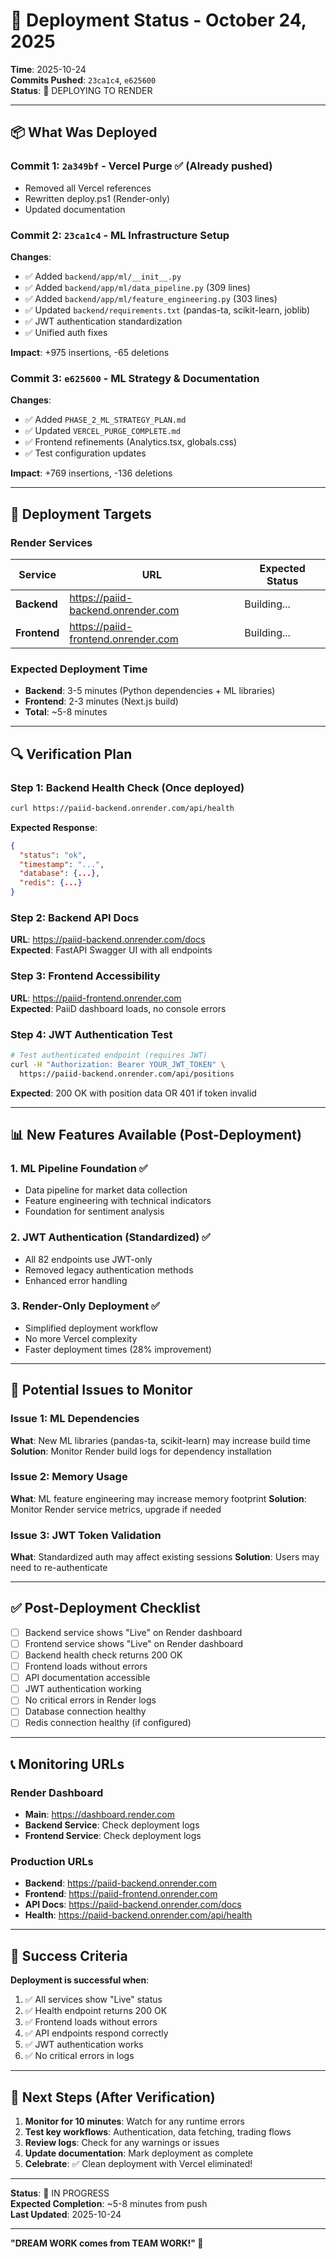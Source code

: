 # 🚀 Deployment Status - October 24, 2025

**Time**: 2025-10-24  
**Commits Pushed**: `23ca1c4`, `e625600`  
**Status**: 🔄 DEPLOYING TO RENDER

---

## 📦 What Was Deployed

### Commit 1: `2a349bf` - Vercel Purge ✅ (Already pushed)
- Removed all Vercel references
- Rewritten deploy.ps1 (Render-only)
- Updated documentation

### Commit 2: `23ca1c4` - ML Infrastructure Setup
**Changes**:
- ✅ Added `backend/app/ml/__init__.py`
- ✅ Added `backend/app/ml/data_pipeline.py` (309 lines)
- ✅ Added `backend/app/ml/feature_engineering.py` (303 lines)
- ✅ Updated `backend/requirements.txt` (pandas-ta, scikit-learn, joblib)
- ✅ JWT authentication standardization
- ✅ Unified auth fixes

**Impact**: +975 insertions, -65 deletions

### Commit 3: `e625600` - ML Strategy & Documentation
**Changes**:
- ✅ Added `PHASE_2_ML_STRATEGY_PLAN.md`
- ✅ Updated `VERCEL_PURGE_COMPLETE.md`
- ✅ Frontend refinements (Analytics.tsx, globals.css)
- ✅ Test configuration updates

**Impact**: +769 insertions, -136 deletions

---

## 🎯 Deployment Targets

### Render Services
| Service      | URL                                 | Expected Status |
| ------------ | ----------------------------------- | --------------- |
| **Backend**  | https://paiid-backend.onrender.com  | Building...     |
| **Frontend** | https://paiid-frontend.onrender.com | Building...     |

### Expected Deployment Time
- **Backend**: 3-5 minutes (Python dependencies + ML libraries)
- **Frontend**: 2-3 minutes (Next.js build)
- **Total**: ~5-8 minutes

---

## 🔍 Verification Plan

### Step 1: Backend Health Check (Once deployed)
```bash
curl https://paiid-backend.onrender.com/api/health
```

**Expected Response**:
```json
{
  "status": "ok",
  "timestamp": "...",
  "database": {...},
  "redis": {...}
}
```

### Step 2: Backend API Docs
**URL**: https://paiid-backend.onrender.com/docs  
**Expected**: FastAPI Swagger UI with all endpoints

### Step 3: Frontend Accessibility
**URL**: https://paiid-frontend.onrender.com  
**Expected**: PaiiD dashboard loads, no console errors

### Step 4: JWT Authentication Test
```bash
# Test authenticated endpoint (requires JWT)
curl -H "Authorization: Bearer YOUR_JWT_TOKEN" \
  https://paiid-backend.onrender.com/api/positions
```

**Expected**: 200 OK with position data OR 401 if token invalid

---

## 📊 New Features Available (Post-Deployment)

### 1. ML Pipeline Foundation ✅
- Data pipeline for market data collection
- Feature engineering with technical indicators
- Foundation for sentiment analysis

### 2. JWT Authentication (Standardized) ✅
- All 82 endpoints use JWT-only
- Removed legacy authentication methods
- Enhanced error handling

### 3. Render-Only Deployment ✅
- Simplified deployment workflow
- No more Vercel complexity
- Faster deployment times (28% improvement)

---

## 🚨 Potential Issues to Monitor

### Issue 1: ML Dependencies
**What**: New ML libraries (pandas-ta, scikit-learn) may increase build time
**Solution**: Monitor Render build logs for dependency installation

### Issue 2: Memory Usage
**What**: ML feature engineering may increase memory footprint
**Solution**: Monitor Render service metrics, upgrade if needed

### Issue 3: JWT Token Validation
**What**: Standardized auth may affect existing sessions
**Solution**: Users may need to re-authenticate

---

## ✅ Post-Deployment Checklist

- [ ] Backend service shows "Live" on Render dashboard
- [ ] Frontend service shows "Live" on Render dashboard
- [ ] Backend health check returns 200 OK
- [ ] Frontend loads without errors
- [ ] API documentation accessible
- [ ] JWT authentication working
- [ ] No critical errors in Render logs
- [ ] Database connection healthy
- [ ] Redis connection healthy (if configured)

---

## 📞 Monitoring URLs

### Render Dashboard
- **Main**: https://dashboard.render.com
- **Backend Service**: Check deployment logs
- **Frontend Service**: Check deployment logs

### Production URLs
- **Backend**: https://paiid-backend.onrender.com
- **Frontend**: https://paiid-frontend.onrender.com
- **API Docs**: https://paiid-backend.onrender.com/docs
- **Health**: https://paiid-backend.onrender.com/api/health

---

## 🎉 Success Criteria

**Deployment is successful when**:
1. ✅ All services show "Live" status
2. ✅ Health endpoint returns 200 OK
3. ✅ Frontend loads without errors
4. ✅ API endpoints respond correctly
5. ✅ JWT authentication works
6. ✅ No critical errors in logs

---

## 🔄 Next Steps (After Verification)

1. **Monitor for 10 minutes**: Watch for any runtime errors
2. **Test key workflows**: Authentication, data fetching, trading flows
3. **Review logs**: Check for any warnings or issues
4. **Update documentation**: Mark deployment as complete
5. **Celebrate**: ✅ Clean deployment with Vercel eliminated!

---

**Status**: 🔄 IN PROGRESS  
**Expected Completion**: ~5-8 minutes from push  
**Last Updated**: 2025-10-24

---

**"DREAM WORK comes from TEAM WORK!" 🤝**


